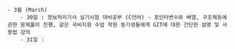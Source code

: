     - 3월 (March)
        - 30일 : 정보처리기사 실기시험 대비공부 (C언어) - 포인터변수와 배열, 구조체등에 관한 문제풀이 진행, 같은 국비지원 수업 학원 동기생들에게 GIT에 대한 간단한 설명 및 사용법 강의
        - 31일 : 
